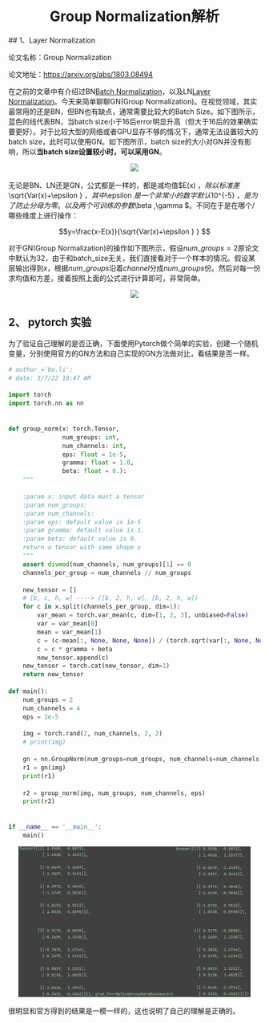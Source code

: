 <center>
     <h1>Group Normalization解析</h1>
 </center>
## 1、Layer Normalization

论文名称：Group Normalization

论文地址：https://arxiv.org/abs/1803.08494

在之前的文章中有介绍过BN[Batch Normalization](https://github.com/MorvanLi/Python/blob/main/batch_normalization.md)，以及LN[Layer Normalization](https://github.com/MorvanLi/Python/blob/main/layer_normalization.md)。今天来简单聊聊GN(Group Normalization)。在视觉领域，其实最常用的还是BN，但BN也有缺点，通常需要比较大的Batch Size。如下图所示，蓝色的线代表BN，当batch size小于16后error明显升高（但大于16后的效果确实要更好）。对于比较大型的网络或者GPU显存不够的情况下，通常无法设置较大的batch size，此时可以使用GN。如下图所示，batch size的大小对GN并没有影响，所以**当batch size设置较小时，可以采用GN**。



<div align=center><img src="https://img-blog.csdnimg.cn/20210618093319313.png?x-oss-process=image/watermark,type_ZmFuZ3poZW5naGVpdGk,shadow_10,text_aHR0cHM6Ly9ibG9nLmNzZG4ubmV0L3FxXzM3NTQxMDk3,size_16,color_FFFFFF,t_70"></div>



无论是BN、LN还是GN，公式都是一样的，都是减均值$E(x) $，除以标准差$\sqrt{Var(x)+\epsilon } $，其中$\epsilon $是一个非常小的数字默认$10^{-5} $，是为了防止分母为零。以及两个可训练的参数$\beta ,\gamma $。不同在于是在哪个/哪些维度上进行操作：

$$y=\frac{x-E(x)}{\sqrt{Var(x)+\epsilon } } $$



对于GN(Group Normalization)的操作如下图所示，假设$num\_groups = 2$原论文中默认为32，由于和batch_size无关，我们直接看对于一个样本的情况。假设某层输出得到$x$，根据$num\_groups$沿着$channel$分成$num\_groups$份。然后对每一份求均值和方差，接着按照上面的公式进行计算即可，非常简单。



<div align=center><img src="https://img-blog.csdnimg.cn/20210618142958878.png?x-oss-process=image/watermark,type_ZmFuZ3poZW5naGVpdGk,shadow_10,text_aHR0cHM6Ly9ibG9nLmNzZG4ubmV0L3FxXzM3NTQxMDk3,size_16,color_FFFFFF,t_70#pic_center"></div>





## 2、 pytorch 实验

为了验证自己理解的是否正确，下面使用Pytorch做个简单的实验，创建一个随机变量，分别使用官方的GN方法和自己实现的GN方法做对比，看结果是否一样。

```python
# author_='bo.li';
# date: 3/7/22 10:47 AM

import torch
import torch.nn as nn


def group_norm(x: torch.Tensor,
               num_groups: int,
               num_channels: int,
               eps: float = 1e-5,
               gramma: float = 1.0,
               beta: float = 0.):
    """

    :param x: input data must a tensor
    :param num_groups:
    :param num_channels:
    :param eps: default value is 1e-5
    :param gramma: default value is 1.
    :param beta: default value is 0.
    return a tensor with same shape x
    """
    assert divmod(num_channels, num_groups)[1] == 0
    channels_per_group = num_channels // num_groups

    new_tensor = []
    # [b, c, h, w] ----> ([b, 2, h, w], [b, 2, h, w])
    for c in x.split(channels_per_group, dim=1):
        var_mean = torch.var_mean(c, dim=[1, 2, 3], unbiased=False)
        var = var_mean[0]
        mean = var_mean[1]
        c = (c-mean[:, None, None, None]) / (torch.sqrt(var[:, None, None, None] + eps))
        c = c * gramma + beta
        new_tensor.append(c)
    new_tensor = torch.cat(new_tensor, dim=1)
    return new_tensor

def main():
    num_groups = 2
    num_channels = 4
    eps = 1e-5

    img = torch.rand(2, num_channels, 2, 2)
    # print(img)

    gn = nn.GroupNorm(num_groups=num_groups, num_channels=num_channels, eps=eps)
    r1 = gn(img)
    print(r1)

    r2 = group_norm(img, num_groups, num_channels, eps)
    print(r2)


if __name__ == '__main__':
    main()
```



<div align=center><img src="./images/group_norm_pytorch.jpeg"></div>



很明显和官方得到的结果是一模一样的，这也说明了自己的理解是正确的。

